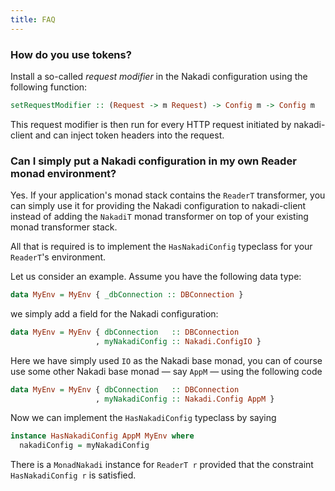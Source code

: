 ```yaml
---
title: FAQ
---
```


### How do you use tokens?

Install a so-called *request modifier* in the Nakadi configuration
using the following function:

```haskell
setRequestModifier :: (Request -> m Request) -> Config m -> Config m
```

This request modifier is then run for every HTTP request initiated by
nakadi-client and can inject token headers into the request.

### Can I simply put a Nakadi configuration in my own Reader monad environment?

Yes. If your application's monad stack contains the `ReaderT`
transformer, you can simply use it for providing the Nakadi
configuration to nakadi-client instead of adding the `NakadiT` monad
transformer on top of your existing monad transformer stack.

All that is required is to implement the `HasNakadiConfig` typeclass
for your `ReaderT`'s environment.

Let us consider an example. Assume you have the following data type:

```haskell
data MyEnv = MyEnv { _dbConnection :: DBConnection }
```

we simply add a field for the Nakadi configuration:
```haskell
data MyEnv = MyEnv { dbConnection   :: DBConnection
                   , myNakadiConfig :: Nakadi.ConfigIO }
```

Here we have simply used `IO` as the Nakadi base monad, you can of
course use some other Nakadi base monad — say `AppM` — using the
following code
```haskell
data MyEnv = MyEnv { dbConnection   :: DBConnection
                   , myNakadiConfig :: Nakadi.Config AppM }
```
Now we can implement the `HasNakadiConfig` typeclass by saying
```haskell
instance HasNakadiConfig AppM MyEnv where
  nakadiConfig = myNakadiConfig
```

There is a `MonadNakadi` instance for `ReaderT r` provided that the
constraint `HasNakadiConfig r` is satisfied.
